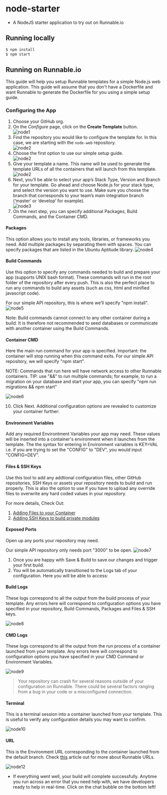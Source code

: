 # node-starter
* A NodeJS starter application to try out on Runnable.io  





## Running locally

```bash
$ npm install
$ npm start
```

## Running on Runnable.io

This guide will help you setup Runnable templates for a simple Node.js web application. This guide will assume that you don't have a Dockerfile and want Runnable to generate the Dockerfile for you using a simple setup guide.

### Configuring the App 

1. Choose your GitHub org.
2. On the _Configure_ page, click on the __Create Template__ button.  
![node1](/images/node1.png)  
3. Find the repository you would like to configure the template for. In this case, we are starting with the `node-web` repository.  
![node2](/images/node2.png)  
4. Choose the first option to use our simple setup guide.  
![node2](/images/node2a.png)  
5. Give your template a name. This name will be used to generate the template URLs of all the containers that will launch from this template.  
![node2](/images/node2b.png)  
6. Next, you’ll be able to select your app’s Stack Type, Version and Branch for your template. Go ahead and choose Node.js for your stack type, and select the version you want to use. Make sure you choose the branch that corresponds to your team’s main integration branch (‘master’  or ‘develop’ for example).  
![node3](/images/node3.png)  
6. On the next step, you can specify additional Packages, Build Commands, and the Container CMD. 

#### Packages 

This option allows you to install any tools, libraries, or frameworks you need. Add multiple packages by separating them with spaces. You can specify packages that are listed in the Ubuntu Aptitude library.
![node4](/images/node4.png)  

#### Build Commands

Use this option to specify any commands needed to build and prepare your app (supports UNIX bash format). These commands will run in the root folder of the repository after every push. This is also the perfect place to run any commands to build any assets (such as css, html and minified javascript code). 

For our simple API repository, this is where we’ll specify "npm install".
![node5](/images/node5.png)  

Note: Build commands cannot connect to any other container during a build. It is therefore not recommended to seed databases or communicate with another container using the Build Commands.

#### Container CMD 

Here the main run command for your app is specified. Important: the container will stop running when this command exits. For our simple API repository, we will specify "npm start".

NOTE: Commands that run here will have network access to other Runnable containers. TIP: use "&&" to run multiple commands; for example, to run a migration on your database and start your app, you can specify "npm run migrations && npm start"

![node6](/images/node6.png)  

10. Click Next. Additional configuration options are revealed to customize your container further:

#### Environment Variables

Add any required Environtment Variables your app may need. These values will be inserted into a container's environment when it launches from the template. The the syntax for entering in Environment variables is KEY=VAL i.e. if you are trying to set the "CONFIG" to "DEV", you would input "CONFIG=DEV".

#### Files & SSH Keys

Use this tool to add any addtional configuration files, other GitHub repositories, SSH Keys or assets your repository needs to build and run properly. This is also the option to use if you have to upload any override files to overwrite any hard coded values in your repository.

For more details, Check Out:

1. [Adding Files to your Container](https://support.runnable.com/hc/en-us/articles/208221743)
2. [Adding SSH Keys to build private modules](https://support.runnable.com/hc/en-us/articles/208018586-My-build-is-failing-because-of-No-Such-Key-or-Host-key-verification-failed-What-do-I-do-)

#### Exposed Ports

Open up any ports your repository may need. 

Our simple API repository only needs port "3000" to be open. 
![node7](/images/node7.png)  

1. Once you are happy with Save & Build to save our changes and trigger your first build. 
2. You will be automatically transitioned to the Logs tab of your configuration. Here you will be able to access:

#### Build Logs

These logs correspond to all the output from the build process of your template. Any errors here will correspond to configuration options you have specified in your repository, Build Commands, Packages and Files & SSH keys. 

![node8](/images/node8.png)  

#### CMD Logs 

These logs correspond to all the output from the run process of a container launched from your template. Any errors here will correspond to configuration options you have specified in your CMD Command or Environment Variables. 

![node9](/images/node9.png)  

> Your repository can crash for several reasons outside of your configuration on Runnable. There could be several factors ranging from a bug in your code or a misconfigured connection. 

#### Terminal

This is a terminal session into a container launched from your template. This is useful to verify any configuration details you may want to confirm.

![node10](/images/node10.png)  

#### URL

This is the Environment URL corresponding to the container launched from the default branch. Check [this](https://runnable.com/docs/networking/runnable-urls-explained) article out for more about Runnable URLs.

![node12](/images/node12.png)  

* If everything went well, your build will complete successfully. Anytime you run across an error that you need help with, we have developers ready to help in real-time. Click on the chat bubble on the bottom left!  
